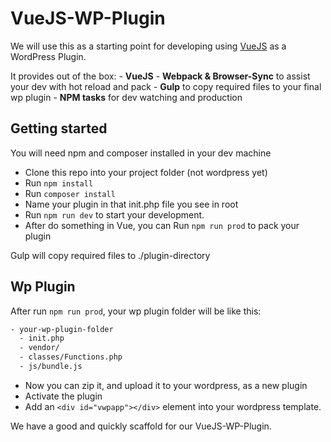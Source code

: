 VueJS-WP-Plugin
===

We will use this as a starting point for developing using [VueJS](https://vuejs.org/) as a WordPress Plugin.

It provides out of the box:
    - **VueJS**
    - **Webpack & Browser-Sync** to assist your dev with hot reload and pack
    - **Gulp** to copy required files to your final wp plugin
    - **NPM tasks** for dev watching and production

Getting started
---

You will need npm and composer installed in your dev machine

- Clone this repo into your project folder (not wordpress yet)
- Run `npm install`
- Run `composer install`
- Name your plugin in that init.php file you see in root
- Run `npm run dev` to start your development.
- After do something in Vue, you can Run `npm run prod` to pack your plugin

Gulp will copy required files to ./plugin-directory

Wp Plugin
---

After run `npm run prod`, your wp plugin folder will be like this:

```txt
- your-wp-plugin-folder
  - init.php
  - vendor/
  - classes/Functions.php
  - js/bundle.js
```

- Now you can zip it, and upload it to your wordpress, as a new plugin
- Activate the plugin
- Add an `<div id="vwpapp"></div>` element into your wordpress template.

We have a good and quickly scaffold for our VueJS-WP-Plugin.
